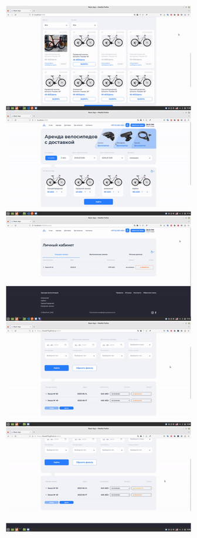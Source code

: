 ![gif1](src/assets/ezgif.com-video-to-gif.gif)![gif2](src/assets/ezgif.com-video-to-gif(1).gif)![gif3](src/assets/ezgif.com-video-to-gif(2).gif)![Alt text](src/assets/ezgif.com-video-to-gif(4).gif)![Alt text](src/assets/ezgif.com-video-to-gif(5).gif)